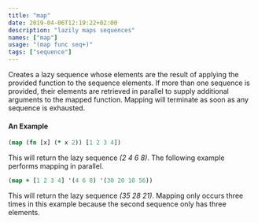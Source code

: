 ```yaml
---
title: "map"
date: 2019-04-06T12:19:22+02:00
description: "lazily maps sequences"
names: ["map"]
usage: "(map func seq+)"
tags: ["sequence"]
---
```

Creates a lazy sequence whose elements are the result of applying the provided function to the sequence elements. If more than one sequence is provided, their elements are retrieved in parallel to supply additional arguments to the mapped function. Mapping will terminate as soon as any sequence is exhausted.

#### An Example

```clojure
(map (fn [x] (* x 2)) [1 2 3 4])
```

This will return the lazy sequence _(2 4 6 8)_. The following example performs mapping in parallel.

```clojure
(map + [1 2 3 4] '(4 6 8) '(30 20 10 56))
```

This will return the lazy sequence _(35 28 21)_. Mapping only occurs three times in this example because the second sequence only has three elements.
